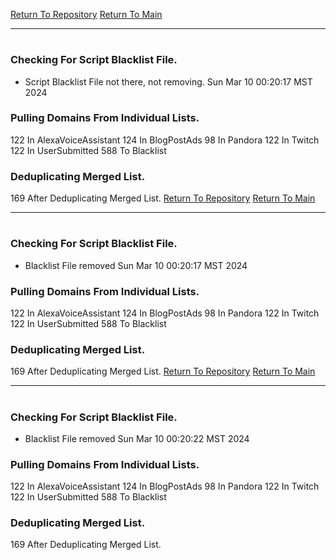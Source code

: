 [Return To Repository](https://github.com/DigitalWarrior/piholeparser/)
[Return To Main](https://github.com/DigitalWarrior/piholeparser/blob/master/RecentRunLogs/Mainlog.md)
____________________________________
# 
### Checking For Script Blacklist File.
* Script Blacklist File not there, not removing. Sun Mar 10 00:20:17 MST 2024
### Pulling Domains From Individual Lists.
122 In AlexaVoiceAssistant
124 In BlogPostAds
98 In Pandora
122 In Twitch
122 In UserSubmitted
588 To Blacklist
### Deduplicating Merged List.
169 After Deduplicating Merged List.
[Return To Repository](https://github.com/DigitalWarrior/piholeparser/)
[Return To Main](https://github.com/DigitalWarrior/piholeparser/blob/master/RecentRunLogs/Mainlog.md)
____________________________________
# 
### Checking For Script Blacklist File.
* Blacklist File removed Sun Mar 10 00:20:17 MST 2024
### Pulling Domains From Individual Lists.
122 In AlexaVoiceAssistant
124 In BlogPostAds
98 In Pandora
122 In Twitch
122 In UserSubmitted
588 To Blacklist
### Deduplicating Merged List.
169 After Deduplicating Merged List.
[Return To Repository](https://github.com/DigitalWarrior/piholeparser/)
[Return To Main](https://github.com/DigitalWarrior/piholeparser/blob/master/RecentRunLogs/Mainlog.md)
____________________________________
# 
### Checking For Script Blacklist File.
* Blacklist File removed Sun Mar 10 00:20:22 MST 2024
### Pulling Domains From Individual Lists.
122 In AlexaVoiceAssistant
124 In BlogPostAds
98 In Pandora
122 In Twitch
122 In UserSubmitted
588 To Blacklist
### Deduplicating Merged List.
169 After Deduplicating Merged List.
